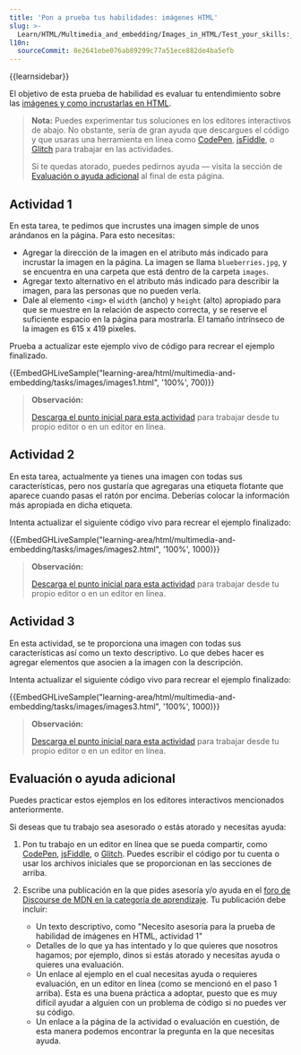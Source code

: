 ```yaml
---
title: 'Pon a prueba tus habilidades: imágenes HTML'
slug: >-
  Learn/HTML/Multimedia_and_embedding/Images_in_HTML/Test_your_skills:_HTML_images
l10n:
  sourceCommit: 8e2641ebe076ab89299c77a51ece882de4ba5efb
---
```


{{learnsidebar}}

El objetivo de esta prueba de habilidad es evaluar tu entendimiento sobre las [imágenes y como incrustarlas en HTML](/es/docs/Learn/HTML/Multimedia_and_embedding/Images_in_HTML).

> **Nota:** Puedes experimentar tus soluciones en los editores interactivos de abajo. No obstante, sería de gran ayuda que descargues el código y que usaras una herramienta en línea como [CodePen](https://codepen.io/), [jsFiddle](https://jsfiddle.net/), o [Glitch](https://glitch.com/) para trabajar en las actividades.
>
> Si te quedas atorado, puedes pedirnos ayuda — visita la sección de [Evaluación o ayuda adicional](#assessment_or_further_help) al final de esta página.

## Actividad 1

En esta tarea, te pedimos que incrustes una imagen simple de unos arándanos en la página. Para esto necesitas:

- Agregar la dirección de la imagen en el atributo más indicado para incrustar la imagen en la página. La imagen se llama `blueberries.jpg`, y se encuentra en una carpeta que está dentro de la carpeta `images`.
- Agregar texto alternativo en el atributo más indicado para describir la imagen, para las personas que no pueden verla.
- Dale al elemento `<img>` el `width` (ancho) y `height` (alto) apropiado para que se muestre en la relación de aspecto correcta, y se reserve el suficiente espacio en la página para mostrarla. El tamaño intrínseco de la imagen es 615 x 419 pixeles.

Prueba a actualizar este ejemplo vivo de código para recrear el ejemplo finalizado.

{{EmbedGHLiveSample("learning-area/html/multimedia-and-embedding/tasks/images/images1.html", '100%', 700)}}

> **Observación:**
>
> [Descarga el punto inicial para esta actividad](https://github.com/mdn/learning-area/blob/main/html/multimedia-and-embedding/tasks/images/images1-download.html) para trabajar desde tu propio editor o en un editor en línea.

## Actividad 2

En esta tarea, actualmente ya tienes una imagen con todas sus características, pero nos gustaría que agregaras una etiqueta flotante que aparece cuando pasas el ratón por encima. Deberías colocar la información más apropiada en dicha etiqueta.

Intenta actualizar el siguiente código vivo para recrear el ejemplo finalizado:

{{EmbedGHLiveSample("learning-area/html/multimedia-and-embedding/tasks/images/images2.html", '100%', 1000)}}

> **Observación:**
>
> [Descarga el punto inicial para esta actividad](https://github.com/mdn/learning-area/blob/main/html/multimedia-and-embedding/tasks/images/images2-download.html) para trabajar desde tu propio editor o en un editor en línea.

## Actividad 3

En esta actividad, se te proporciona una imagen con todas sus características así como un texto descriptivo. Lo que debes hacer es agregar elementos que asocien a la imagen con la descripción.

Intenta actualizar el siguiente código vivo para recrear el ejemplo finalizado:

{{EmbedGHLiveSample("learning-area/html/multimedia-and-embedding/tasks/images/images3.html", '100%', 1000)}}

> **Observación:**
>
> [Descarga el punto inicial para esta actividad](https://github.com/mdn/learning-area/blob/main/html/multimedia-and-embedding/tasks/images/images3-download.html) para trabajar desde tu propio editor o en un editor en línea.

## Evaluación o ayuda adicional

Puedes practicar estos ejemplos en los editores interactivos mencionados anteriormente.

Si deseas que tu trabajo sea asesorado o estás atorado y necesitas ayuda:

1. Pon tu trabajo en un editor en línea que se pueda compartir, como [CodePen](https://codepen.io/), [jsFiddle](https://jsfiddle.net/), o [Glitch](https://glitch.com/). Puedes escribir el código por tu cuenta o usar los archivos iniciales que se proporcionan en las secciones de arriba.
2. Escribe una publicación en la que pides asesoría y/o ayuda en el [foro de Discourse de MDN en la categoría de aprendizaje](https://discourse.mozilla.org/c/mdn/learn/250). Tu publicación debe incluir:

   - Un texto descriptivo, como "Necesito asesoría para la prueba de habilidad de imágenes en HTML, actividad 1"
   - Detalles de lo que ya has intentado y lo que quieres que nosotros hagamos; por ejemplo, dinos si estás atorado y necesitas ayuda o quieres una evaluación.
   - Un enlace al ejemplo en el cual necesitas ayuda o requieres evaluación, en un editor en línea (como se mencionó en el paso 1 arriba). Esta es una buena práctica a adoptar, puesto que es muy difícil ayudar a alguien con un problema de código si no puedes ver su código.
   - Un enlace a la página de la actividad o evaluación en cuestión, de esta manera podemos encontrar la pregunta en la que necesitas ayuda.
